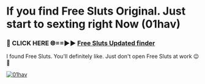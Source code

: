 # If you find Free Sluts Original. Just start to sexting right Now (01hav)

<h3>🔴 CLICK HERE 🌐==►► <a href="https://tinyurl.com/mtbk5fxa" rel="nofollow">Free Sluts Updated finder</a></h3>

I found Free Sluts. You'll definitely like. Just don't open Free Sluts at work 😉💬

[![01hav](https://i.imgur.com/Q8WKrnY.jpeg)](https://tinyurl.com/mtbk5fxa)
